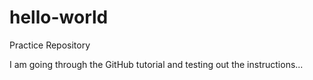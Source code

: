 # hello-world
Practice Repository


I am going through the GitHub tutorial and testing out the instructions...
